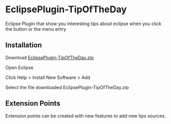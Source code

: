 # EclipsePlugin-TipOfTheDay

Eclipse Plugin that show you interesting tips about eclipse when you click the button or the menu entry

## Installation

Download [EclipsePlugin-TipOfTheDay.zip](https://github.com/javierrodriguez94/EclipsePlugin-TipOfTheDay/blob/master/EclipsePlugin-TipOfTheDay.zip)

Open Eclipse

Click Help > Install New Software > Add 

Select the file downloaded EclipsePlugin-TipOfTheDay.zip

## Extension Points

Extension points can be created with new features to add new tips sources.

